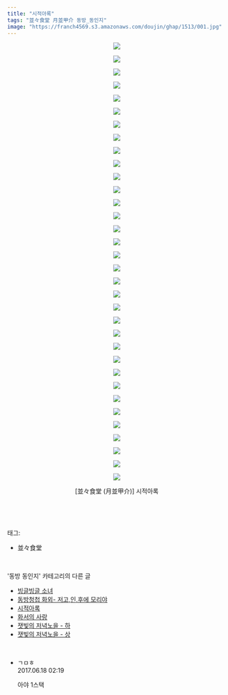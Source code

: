 ```yaml
---
title: "시적아록"
tags: "並々食堂 月並甲介 동방_동인지"
image: "https://franch4569.s3.amazonaws.com/doujin/ghap/1513/001.jpg"
---
```

<div class="article">
<p style="text-align: center; clear: none; float: none;"><img src="{{ site.imgserver2 }}/ghap/1513/001.jpg"/></p>
<p style="text-align: center; clear: none; float: none;"><img src="{{ site.imgserver2 }}/ghap/1513/002.jpg"/></p>
<p style="text-align: center; clear: none; float: none;"><img src="{{ site.imgserver2 }}/ghap/1513/003.jpg"/></p>
<p style="text-align: center; clear: none; float: none;"><img src="{{ site.imgserver2 }}/ghap/1513/004.jpg"/></p>
<p style="text-align: center; clear: none; float: none;"><img src="{{ site.imgserver2 }}/ghap/1513/005.jpg"/></p>
<p style="text-align: center; clear: none; float: none;"><img src="{{ site.imgserver2 }}/ghap/1513/006.jpg"/></p>
<p style="text-align: center; clear: none; float: none;"><img src="{{ site.imgserver2 }}/ghap/1513/007.jpg"/></p>
<p style="text-align: center; clear: none; float: none;"><img src="{{ site.imgserver2 }}/ghap/1513/008.jpg"/></p>
<p style="text-align: center; clear: none; float: none;"><img src="{{ site.imgserver2 }}/ghap/1513/009.jpg"/></p>
<p style="text-align: center; clear: none; float: none;"><img src="{{ site.imgserver2 }}/ghap/1513/010.jpg"/></p>
<p style="text-align: center; clear: none; float: none;"><img src="{{ site.imgserver2 }}/ghap/1513/011.jpg"/></p>
<p style="text-align: center; clear: none; float: none;"><img src="{{ site.imgserver2 }}/ghap/1513/012.jpg"/></p>
<p style="text-align: center; clear: none; float: none;"><img src="{{ site.imgserver2 }}/ghap/1513/013.jpg"/></p>
<p style="text-align: center; clear: none; float: none;"><img src="{{ site.imgserver2 }}/ghap/1513/014.jpg"/></p>
<p style="text-align: center; clear: none; float: none;"><img src="{{ site.imgserver2 }}/ghap/1513/015.jpg"/></p>
<p style="text-align: center; clear: none; float: none;"><img src="{{ site.imgserver2 }}/ghap/1513/016.jpg"/></p>
<p style="text-align: center; clear: none; float: none;"><img src="{{ site.imgserver2 }}/ghap/1513/017.jpg"/></p>
<p style="text-align: center; clear: none; float: none;"><img src="{{ site.imgserver2 }}/ghap/1513/018.jpg"/></p>
<p style="text-align: center; clear: none; float: none;"><img src="{{ site.imgserver2 }}/ghap/1513/019.jpg"/></p>
<p style="text-align: center; clear: none; float: none;"><img src="{{ site.imgserver2 }}/ghap/1513/020.jpg"/></p>
<p style="text-align: center; clear: none; float: none;"><img src="{{ site.imgserver2 }}/ghap/1513/021.jpg"/></p>
<p style="text-align: center; clear: none; float: none;"><img src="{{ site.imgserver2 }}/ghap/1513/022.jpg"/></p>
<p style="text-align: center; clear: none; float: none;"><img src="{{ site.imgserver2 }}/ghap/1513/023.jpg"/></p>
<p style="text-align: center; clear: none; float: none;"><img src="{{ site.imgserver2 }}/ghap/1513/024.jpg"/></p>
<p style="text-align: center; clear: none; float: none;"><img src="{{ site.imgserver2 }}/ghap/1513/025.jpg"/></p>
<p style="text-align: center; clear: none; float: none;"><img src="{{ site.imgserver2 }}/ghap/1513/026.jpg"/></p>
<p style="text-align: center; clear: none; float: none;"><img src="{{ site.imgserver2 }}/ghap/1513/027.jpg"/></p>
<p style="text-align: center; clear: none; float: none;"><img src="{{ site.imgserver2 }}/ghap/1513/028.jpg"/></p>
<p style="text-align: center; clear: none; float: none;"><img src="{{ site.imgserver2 }}/ghap/1513/029.jpg"/></p>
<p style="text-align: center; clear: none; float: none;"><img src="{{ site.imgserver2 }}/ghap/1513/030.jpg"/></p>
<p style="text-align: center; clear: none; float: none;"><img src="{{ site.imgserver2 }}/ghap/1513/031.jpg"/></p>
<p style="text-align: center; clear: none; float: none;"><img src="{{ site.imgserver2 }}/ghap/1513/032.jpg"/></p>
<p style="text-align: center; clear: none; float: none;"><img src="{{ site.imgserver2 }}/ghap/1513/033.jpg"/></p>
<p style="text-align: center; clear: none; float: none;"><img src="{{ site.imgserver2 }}/ghap/1513/034.jpg"/></p>
<p style="text-align: center; clear: none; float: none;">[並々食堂 (月並甲介)] 시적아록</p>
<p><br/></p>
</div><br/>
<div class="tagTrail">
<p>태그: </p>
<ul>
<li>並々食堂</li>
</ul>
</div><br/>
<div class="another">
<p>'동방 동인지' 카테고리의 다른 글</p>
<ul>
<li><a href="/ghap_1515">빙글빙글 소녀</a></li>
<li><a href="/ghap_1514">동방청첩 화외- 저고,인,후에 모리야</a></li>
<li><a href="/ghap_1513">시적아록</a></li>
<li><a href="/ghap_1512">화서의 사랑</a></li>
<li><a href="/ghap_1511">잿빛의 저녁노을 - 하</a></li>
<li><a href="/ghap_1510">잿빛의 저녁노을 - 상</a></li>
</ul>
</div><br/>
<div class="cb_module cb_fluid">
<div class="cb_wrt cb_profile">
<div class="comment">
<ul>
<li class="cb_thumb_off" id="comment15016182">
<div class="cb_comment_area">
<div class="cb_info_area">
<div class="cb_section">
<span class="cb_nick_name">ㄱㅁㅎ</span>
</div>
<div class="cb_section">
<span class="cb_date">2017.06.18 02:19 </span>
</div>
</div>
<div class="cb_dsc_comment">
<p class="cb_dsc">
											아야 1스택
										</p>
</div>
</div></li>
</ul>
</div>
</div><!-- commentList close -->
</div><br/>
